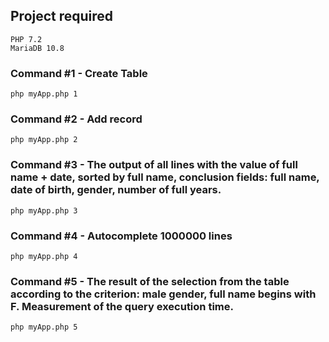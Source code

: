 ## Project required

```
PHP 7.2
MariaDB 10.8
```

### Command #1 - Create Table
```
php myApp.php 1
```

### Command #2 - Add record
```
php myApp.php 2
```

### Command #3 - The output of all lines with the value of full name + date, sorted by full name, conclusion fields: full name, date of birth, gender, number of full years.
```
php myApp.php 3
```

### Command #4 - Autocomplete 1000000 lines
```
php myApp.php 4
```

### Command #5 - The result of the selection from the table according to the criterion: male gender, full name begins with F. Measurement of the query execution time.
```
php myApp.php 5
```
